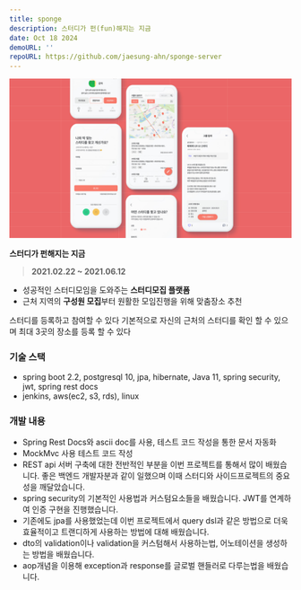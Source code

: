 ```yaml
---
title: sponge
description: 스터디가 펀(fun)해지는 지금
date: Oct 18 2024
demoURL: ''
repoURL: https://github.com/jaesung-ahn/sponge-server
---
```


<!-- # 스펀지 -->

![](sponge.jpeg)

**스터디가 펀해지는 지금**

> **2021.02.22 ~ 2021.06.12** 

- 성공적인 스터디모임을 도와주는 **스터디모집 플랫폼**
- 근처 지역의 **구성원 모집**부터 원활한 모임진행을 위해 맞춤장소 추천

<aside>
스터디를 등록하고 참여할 수 있다
기본적으로 자신의 근처의 스터디를 확인 할 수 있으며 최대 3곳의 장소를 등록 할 수 있다
</aside>

### 기술 스택

- spring boot 2.2, postgresql 10, jpa, hibernate, Java 11, spring security, jwt, spring rest docs
- jenkins, aws(ec2, s3, rds), linux

### 개발 내용

- Spring Rest Docs와 ascii doc를 사용, 테스트 코드 작성을 통한 문서 자동화
- MockMvc 사용 테스트 코드 작성
- REST api 서버 구축에 대한 전반적인 부분을 이번 프로젝트를 통해서 많이 배웠습니다. 좋은 백엔드 개발자분과 같이 일했으며 이때 스터디와 사이드프로젝트의 중요성을 깨달았습니다.
- spring security의 기본적인 사용법과 커스텀요소들을 배웠습니다. JWT를 연계하여 인증 구현을 진행했습니다.
- 기존에도 jpa를 사용했었는데 이번 프로젝트에서 query dsl과 같은 방법으로 더욱 효율적이고 트랜디하게 사용하는 방법에 대해 배웠습니다.
- dto의 validation이나 validation을 커스텀해서 사용하는법, 어노테이션을 생성하는 방법을 배웠습니다.
- aop개념을 이용해 exception과 response를 글로벌 핸들러로 다루는법을 배웠습니다.